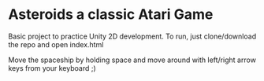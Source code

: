 # Asteroids a classic Atari Game

Basic project to practice Unity 2D development. To run, just clone/download the repo and open index.html

Move the spaceship by holding space and move around with left/right arrow keys from your keyboard ;)
